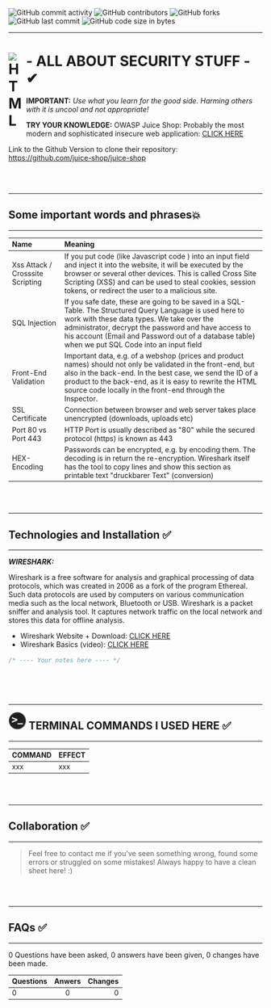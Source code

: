 ![GitHub commit activity](https://img.shields.io/github/commit-activity/m/Svendolin/All-about-HACK?style=for-the-badge) ![GitHub contributors](https://img.shields.io/github/contributors/svendolin/All-about-HACK?style=for-the-badge) ![GitHub forks](https://img.shields.io/github/forks/Svendolin/All-about-HACK?color=pink&style=for-the-badge) ![GitHub last commit](https://img.shields.io/github/last-commit/Svendolin/All-about-HACK?style=for-the-badge) ![GitHub code size in bytes](https://img.shields.io/github/languages/code-size/Svendolin/All-about-HACK?color=yellow&style=for-the-badge)


***


# <img align="left" alt="HTML" width="35px" src="https://banner2.cleanpng.com/20180626/ijk/kisspng-computer-security-threat-national-cyber-security-a-topic-logo-5b32ac279670a0.5387674615300475276162.jpg" /> - ALL ABOUT SECURITY STUFF - ✔

**IMPORTANT:**
_Use what you learn for the good side. Harming others with it is uncool and not appropriate!_

**TRY YOUR KNOWLEDGE:**
OWASP Juice Shop: Probably the most modern and sophisticated insecure web application: [CLICK HERE](http://demo.owasp-juice.shop/#/)

Link to the Github Version to clone their repository: https://github.com/juice-shop/juice-shop






<br />
<br />


***
## Some important words and phrases💥
***

| Name | Meaning  | 
|:--------------| :--------------|
|Xss Attack / Crosssite Scripting |  If you put code (like Javascript code ) into an input field and inject it into the website, it will be executed by the browser or several other devices. This is called Cross Site Scripting (XSS) and can be used to steal cookies, session tokens, or redirect the user to a malicious site. |
| SQL Injection | If you safe date, these are going to be saved in a SQL-Table. The Structured Query Language is used here to work with these data types. We take over the administrator, decrypt the password and have access to his account (Email and Password out of a database table) when we put SQL Code into an input field |
|Front-End Validation | Important data, e.g. of a webshop (prices and product names) should not only be validated in the front-end, but also in the back-end. In the best case, we send the ID of a product to the back-end, as it is easy to rewrite the HTML source code locally in the front-end through the Inspector.|
| SSL Certificate | Connection between browser and web server takes place unencrypted (downloads, uploads etc) |
| Port 80 vs Port 443 | HTTP Port is usually described as "80" while the secured protocol (https) is known as 443
| HEX-Encoding | Passwords can be encrypted, e.g. by encoding them. The decoding is in return the re-encryption. Wireshark itself has the tool to copy lines and show this section as printable text "druckbarer Text" (conversion) |

<br />
<br />

***
## Technologies and Installation ✅
***





_**WIRESHARK:**_

Wireshark is a free software for analysis and graphical processing of data protocols, which was created in 2006 as a fork of the program Ethereal. Such data protocols are used by computers on various communication media such as the local network, Bluetooth or USB. Wireshark is a packet sniffer and analysis tool. It captures network traffic on the local network and stores this data for offline analysis.

- Wireshark Website + Download:  [CLICK HERE](https://www.wireshark.org/)
- Wireshark Basics (video):  [CLICK HERE](https://www.youtube.com/watch?v=lb1Dw0elw0Q)



```js
/* ---- Your notes here ---- */



```


<br />
<br />

***
<img align="left" alt="JavaScript" width="35px" src="https://raw.githubusercontent.com/github/explore/d92924b1d925bb134e308bd29c9de6c302ed3beb/topics/terminal/terminal.png" />

## &nbsp;TERMINAL COMMANDS I USED HERE ✅
***

| COMMAND | EFFECT  | 
|:--------------| :--------------|
| xxx | xxx |



<br />
<br />


***
## Collaboration ✅
***
> Feel free to contact me if you've seen something wrong, found some errors or struggled on some mistakes! Always happy to have a clean sheet here! :)


<br />
<br />

***
## FAQs ✅
***
0 Questions have been asked, 0 answers have been given, 0 changes have been made.

| Questions | Anwers | Changes |
|:--------------|:-------------:|--------------:|
| 0 | 0 | 0 |


